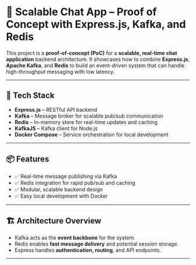 # 🚀 Scalable Chat App – Proof of Concept with Express.js, Kafka, and Redis

This project is a **proof-of-concept (PoC)** for a **scalable, real-time chat application** backend architecture. It showcases how to combine **Express.js**, **Apache Kafka**, and **Redis** to build an event-driven system that can handle high-throughput messaging with low latency.

---

## 🧩 Tech Stack

- **Express.js** – RESTful API backend
- **Kafka** – Message broker for scalable pub/sub communication
- **Redis** – In-memory store for real-time updates and caching
- **KafkaJS** – Kafka client for Node.js
- **Docker Compose** – Service orchestration for local development

---

## 📦 Features

- ✅ Real-time message publishing via Kafka
- ✅ Redis integration for rapid pub/sub and caching
- ✅ Modular, scalable backend design
- ✅ Easy local development with Docker

---

## 🏗️ Architecture Overview


- Kafka acts as the **event backbone** for the system.
- Redis enables **fast message delivery** and potential session storage.
- Express handles **authentication, routing**, and API endpoints.

---

